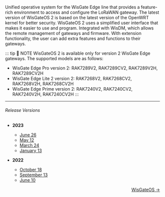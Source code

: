 <rk-head img="/assets/images/release-notes/WisGateOS2.png"></rk-head>


Unified operative system for the WisGate Edge line that provides a feature-rich environment to access and configure the LoRaWAN gateway. The latest version of WisGateOS 2 is based on the latest version of the OpenWRT kernel for better security. WisGateOS 2 uses a simplified user interface that makes it easier to use and program. Integrated with WisDM, which allows the remote management of gateways and firmware. With extension functionality, the user can add extra features and functions to their gateways.

::: tip 📝 NOTE
WisGateOS 2 is available only for version 2 WisGate Edge gateways.
The supported models are as follows:
 - WisGate Edge Pro version 2: RAK7289V2, RAK7289CV2, RAK7289V2H, RAK7289CV2H
 - WisGate Edge Lite 2 version 2:  RAK7268V2, RAK7268CV2, RAK7268V2H, RAK7268CV2H
 - WisGate Edge Prime version 2: RAK7240V2, RAK7240CV2, RAK7240V2H, RAK7240CV2H
:::

---

###### Release Versions

- <b> 2023 </b>

    - [June 26](/Release-Notes/WisGateOS2/2023/June-26/)
    - [May 12](/Release-Notes/WisGateOS2/2023/May-12/)
    - [March 24](/Release-Notes/WisGateOS2/2023/March-24/)
    - [January 13](/Release-Notes/WisGateOS2/2023/January-13/)


- <b> 2022 </b>

    - [October 18](/Release-Notes/WisGateOS2/2022/October-18/)
    - [September 13](/Release-Notes/WisGateOS2/2022/September-13/)
    - [June 10](/Release-Notes/WisGateOS2/2022/June-10/)


<style>
  .container {
    text-align: right;
  }
</style>

<div class="container">
  <p class="action">
    <a href="/Release-Notes/WisGateOS/" class="nav-link action-button keychainify-checked">
      WisGateOS →
    </a>
  </p>
</div>

